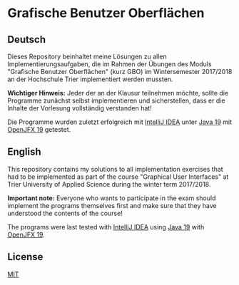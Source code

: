 # Grafische Benutzer Oberflächen

## Deutsch

Dieses Repository beinhaltet meine Lösungen zu allen Implementierungsaufgaben, die im Rahmen der Übungen des Moduls "Grafische Benutzer Oberflächen" (kurz GBO) im Wintersemester 2017/2018 an der Hochschule Trier implementiert werden mussten.

**Wichtiger Hinweis:** Jeder der an der Klausur teilnehmen möchte, sollte die Programme zunächst selbst implementieren und sicherstellen, dass er die Inhalte der Vorlesung vollständig verstanden hat!

Die Programme wurden zuletzt erfolgreich mit [IntelliJ IDEA](https://www.jetbrains.com/idea/) unter [Java 19](https://www.java.com/) mit [OpenJFX 19](https://openjfx.io/) getestet.

## English

This repository contains my solutions to all implementation exercises that had to be implemented as part of the course "Graphical User Interfaces" at Trier University of Applied Science during the winter term 2017/2018.

**Important note:** Everyone who wants to participate in the exam should implement the programs themselves first and make sure that they have understood the contents of the course!

The programs were last tested with [IntelliJ IDEA](https://www.jetbrains.com/idea/) using [Java 19](https://www.java.com/) with [OpenJFX 19](https://openjfx.io/).

## License

[MIT](https://choosealicense.com/licenses/mit/)
